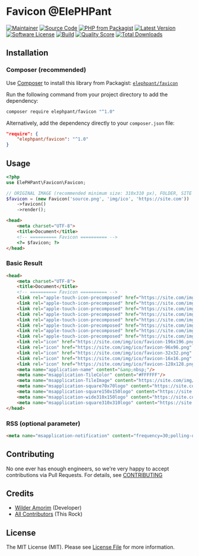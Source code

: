 # Favicon @ElePHPant

[![Maintainer](http://img.shields.io/badge/maintainer-@wilderamorim-blue.svg?style=flat-square)](https://twitter.com/WilderAmorim)
[![Source Code](http://img.shields.io/badge/source-wilderamorim/favicon-blue.svg?style=flat-square)](https://github.com/wilderamorim/favicon)
[![PHP from Packagist](https://img.shields.io/packagist/php-v/elephpant/favicon.svg?style=flat-square)](https://packagist.org/packages/elephpant/favicon)
[![Latest Version](https://img.shields.io/github/release/wilderamorim/favicon.svg?style=flat-square)](https://github.com/wilderamorim/favicon/releases)
[![Software License](https://img.shields.io/badge/license-MIT-brightgreen.svg?style=flat-square)](LICENSE)
[![Build](https://img.shields.io/scrutinizer/build/g/wilderamorim/favicon.svg?style=flat-square)](https://scrutinizer-ci.com/g/wilderamorim/favicon)
[![Quality Score](https://img.shields.io/scrutinizer/g/wilderamorim/favicon.svg?style=flat-square)](https://scrutinizer-ci.com/g/wilderamorim/favicon)
[![Total Downloads](https://img.shields.io/packagist/dt/elephpant/favicon.svg?style=flat-square)](https://packagist.org/packages/elephpant/favicon)

## Installation

### Composer (recommended)

Use [Composer](https://getcomposer.org) to install this library from Packagist:
[`elephpant/favicon`](https://packagist.org/packages/elephpant/favicon)

Run the following command from your project directory to add the dependency:

```sh
composer require elephpant/favicon "^1.0"
```

Alternatively, add the dependency directly to your `composer.json` file:

```json
"require": {
    "elephpant/favicon": "^1.0"
}
```

## Usage

```php
<?php
use ElePHPant\Favicon\Favicon;

// ORIGINAL IMAGE (recommended minimum size: 310x310 px), FOLDER, SITE URL
$favicon = (new Favicon('source.png', 'img/ico', 'https://site.com'))
    ->favicon()
    ->render();
```

```html
<head>
    <meta charset="UTF-8">
    <title>Document</title>
    <!-- ========== Favicon ========== -->
    <?= $favicon; ?>
</head>
```

### Basic Result

```html
<head>
    <meta charset="UTF-8">
    <title>Document</title>
    <!-- ========== Favicon ========== -->
    <link rel="apple-touch-icon-precomposed" href="https://site.com/img/ico/apple-touch-icon-57x57.png" sizes="57x57"/>
    <link rel="apple-touch-icon-precomposed" href="https://site.com/img/ico/apple-touch-icon-114x114.png" sizes="114x114"/>
    <link rel="apple-touch-icon-precomposed" href="https://site.com/img/ico/apple-touch-icon-72x72.png" sizes="72x72"/>
    <link rel="apple-touch-icon-precomposed" href="https://site.com/img/ico/apple-touch-icon-144x144.png" sizes="144x144"/>
    <link rel="apple-touch-icon-precomposed" href="https://site.com/img/ico/apple-touch-icon-60x60.png" sizes="60x60"/>
    <link rel="apple-touch-icon-precomposed" href="https://site.com/img/ico/apple-touch-icon-120x120.png" sizes="120x120"/>
    <link rel="apple-touch-icon-precomposed" href="https://site.com/img/ico/apple-touch-icon-76x76.png" sizes="76x76"/>
    <link rel="apple-touch-icon-precomposed" href="https://site.com/img/ico/apple-touch-icon-152x152.png" sizes="152x152"/>
    <link rel="icon" href="https://site.com/img/ico/favicon-196x196.png" sizes="196x196" type="image/png"/>
    <link rel="icon" href="https://site.com/img/ico/favicon-96x96.png" sizes="96x96" type="image/png"/>
    <link rel="icon" href="https://site.com/img/ico/favicon-32x32.png" sizes="32x32" type="image/png"/>
    <link rel="icon" href="https://site.com/img/ico/favicon-16x16.png" sizes="16x16" type="image/png"/>
    <link rel="icon" href="https://site.com/img/ico/favicon-128x128.png" sizes="128x128" type="image/png"/>
    <meta name="application-name" content="&amp;nbsp;"/>
    <meta name="msapplication-TileColor" content="#FFFFFF"/>
    <meta name="msapplication-TileImage" content="https://site.com/img/ico/mstile-144x144.png"/>
    <meta name="msapplication-square70x70logo" content="https://site.com/img/ico/mstile-70x70.png"/>
    <meta name="msapplication-square150x150logo" content="https://site.com/img/ico/mstile-150x150.png"/>
    <meta name="msapplication-wide310x150logo" content="https://site.com/img/ico/mstile-310x150.png"/>
    <meta name="msapplication-square310x310logo" content="https://site.com/img/ico/mstile-310x310.png"/>
</head>
```

### RSS (optional parameter)

```html
<meta name="msapplication-notification" content="frequency=30;polling-uri=https://notifications.buildmypinnedsite.com/?feed=https://site.com/rss.xml.xml&amp;id=1;polling-uri2=https://notifications.buildmypinnedsite.com/?feed=https://site.com/rss.xml.xml&amp;id=2;polling-uri3=https://notifications.buildmypinnedsite.com/?feed=https://site.com/rss.xml.xml&amp;id=3;polling-uri4=https://notifications.buildmypinnedsite.com/?feed=https://site.com/rss.xml.xml&amp;id=4;polling-uri5=https://notifications.buildmypinnedsite.com/?feed=https://site.com/rss.xml.xml&amp;id=5;cycle=1"/>
```

## Contributing

No one ever has enough engineers, so we're very happy to accept contributions
via Pull Requests. For details, see [CONTRIBUTING](CONTRIBUTING.md)

## Credits

- [Wilder Amorim](https://github.com/wilderamorim) (Developer)
- [All Contributors](https://github.com/wilderamorim/favicon/contributors) (This Rock)

## License

The MIT License (MIT). Please see [License File](https://github.com/wilderamorim/favicon/blob/master/LICENSE) for more information.